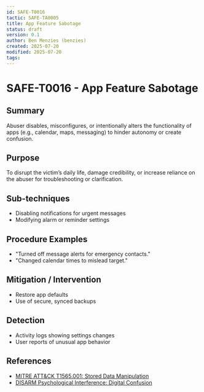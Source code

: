 ```yaml
---
id: SAFE-T0016
tactic: SAFE-TA0005
title: App Feature Sabotage
status: draft
version: 0.1
author: Ben Menzies (benzies)
created: 2025-07-20
modified: 2025-07-20
tags:
---
```

# SAFE-T0016 - App Feature Sabotage

## Summary

Abuser disables, misconfigures, or intentionally alters the functionality of apps (e.g., calendar, maps, messaging) to hinder autonomy or create confusion.

## Purpose

To disrupt the victim’s daily life, damage credibility, or increase reliance on the abuser for troubleshooting or clarification.

## Sub-techniques

* Disabling notifications for urgent messages
* Modifying alarm or reminder settings

## Procedure Examples

* "Turned off message alerts for emergency contacts."
* "Changed calendar times to mislead target."

## Mitigation / Intervention

* Restore app defaults
* Use of secure, synced backups

## Detection

* Activity logs showing settings changes
* User reports of unusual app behavior

## References

* [MITRE ATT\&CK T1565.001: Stored Data Manipulation](https://attack.mitre.org/techniques/T1565/001/)
* [DISARM Psychological Interference: Digital Confusion](https://github.com/centerforsecurityandemergingtechnology/DISARM-framework)

